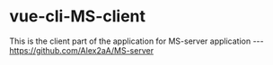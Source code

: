 # vue-cli-MS-client
This is the client part of the application for MS-server application --- https://github.com/Alex2aA/MS-server
